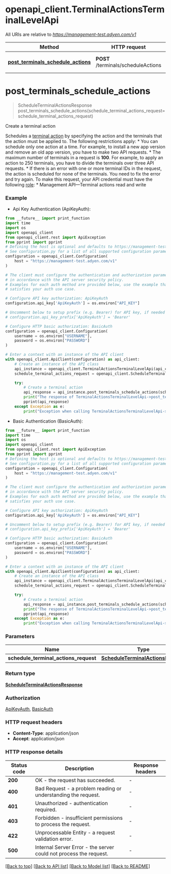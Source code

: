 # openapi_client.TerminalActionsTerminalLevelApi

All URIs are relative to *https://management-test.adyen.com/v1*

Method | HTTP request | Description
------------- | ------------- | -------------
[**post_terminals_schedule_actions**](TerminalActionsTerminalLevelApi.md#post_terminals_schedule_actions) | **POST** /terminals/scheduleActions | Create a terminal action


# **post_terminals_schedule_actions**
> ScheduleTerminalActionsResponse post_terminals_schedule_actions(schedule_terminal_actions_request=schedule_terminal_actions_request)

Create a terminal action

Schedules a [terminal action](https://docs.adyen.com/point-of-sale/automating-terminal-management/terminal-actions-api) by specifying the action and the terminals that the action must be applied to.   The following restrictions apply: * You can schedule only one action at a time. For example, to install a new app version and remove an old app version, you have to make two API requests.  * The maximum number of terminals in a request is **100**. For example, to apply an action to 250 terminals, you have to divide the terminals over three API requests.  * If there is an error with one or more terminal IDs in the request, the action is scheduled for none of the terminals. You need to fix the error and try again.   To make this request, your API credential must have the following [role](https://docs.adyen.com/development-resources/api-credentials#api-permissions): * Management API—Terminal actions read and write

### Example

* Api Key Authentication (ApiKeyAuth):
```python
from __future__ import print_function
import time
import os
import openapi_client
from openapi_client.rest import ApiException
from pprint import pprint
# Defining the host is optional and defaults to https://management-test.adyen.com/v1
# See configuration.py for a list of all supported configuration parameters.
configuration = openapi_client.Configuration(
    host = "https://management-test.adyen.com/v1"
)

# The client must configure the authentication and authorization parameters
# in accordance with the API server security policy.
# Examples for each auth method are provided below, use the example that
# satisfies your auth use case.

# Configure API key authorization: ApiKeyAuth
configuration.api_key['ApiKeyAuth'] = os.environ["API_KEY"]

# Uncomment below to setup prefix (e.g. Bearer) for API key, if needed
# configuration.api_key_prefix['ApiKeyAuth'] = 'Bearer'

# Configure HTTP basic authorization: BasicAuth
configuration = openapi_client.Configuration(
    username = os.environ["USERNAME"],
    password = os.environ["PASSWORD"]
)

# Enter a context with an instance of the API client
with openapi_client.ApiClient(configuration) as api_client:
    # Create an instance of the API class
    api_instance = openapi_client.TerminalActionsTerminalLevelApi(api_client)
    schedule_terminal_actions_request = openapi_client.ScheduleTerminalActionsRequest() # ScheduleTerminalActionsRequest |  (optional)

    try:
        # Create a terminal action
        api_response = api_instance.post_terminals_schedule_actions(schedule_terminal_actions_request=schedule_terminal_actions_request)
        print("The response of TerminalActionsTerminalLevelApi->post_terminals_schedule_actions:\n")
        pprint(api_response)
    except Exception as e:
        print("Exception when calling TerminalActionsTerminalLevelApi->post_terminals_schedule_actions: %s\n" % e)
```

* Basic Authentication (BasicAuth):
```python
from __future__ import print_function
import time
import os
import openapi_client
from openapi_client.rest import ApiException
from pprint import pprint
# Defining the host is optional and defaults to https://management-test.adyen.com/v1
# See configuration.py for a list of all supported configuration parameters.
configuration = openapi_client.Configuration(
    host = "https://management-test.adyen.com/v1"
)

# The client must configure the authentication and authorization parameters
# in accordance with the API server security policy.
# Examples for each auth method are provided below, use the example that
# satisfies your auth use case.

# Configure API key authorization: ApiKeyAuth
configuration.api_key['ApiKeyAuth'] = os.environ["API_KEY"]

# Uncomment below to setup prefix (e.g. Bearer) for API key, if needed
# configuration.api_key_prefix['ApiKeyAuth'] = 'Bearer'

# Configure HTTP basic authorization: BasicAuth
configuration = openapi_client.Configuration(
    username = os.environ["USERNAME"],
    password = os.environ["PASSWORD"]
)

# Enter a context with an instance of the API client
with openapi_client.ApiClient(configuration) as api_client:
    # Create an instance of the API class
    api_instance = openapi_client.TerminalActionsTerminalLevelApi(api_client)
    schedule_terminal_actions_request = openapi_client.ScheduleTerminalActionsRequest() # ScheduleTerminalActionsRequest |  (optional)

    try:
        # Create a terminal action
        api_response = api_instance.post_terminals_schedule_actions(schedule_terminal_actions_request=schedule_terminal_actions_request)
        print("The response of TerminalActionsTerminalLevelApi->post_terminals_schedule_actions:\n")
        pprint(api_response)
    except Exception as e:
        print("Exception when calling TerminalActionsTerminalLevelApi->post_terminals_schedule_actions: %s\n" % e)
```

### Parameters

Name | Type | Description  | Notes
------------- | ------------- | ------------- | -------------
 **schedule_terminal_actions_request** | [**ScheduleTerminalActionsRequest**](ScheduleTerminalActionsRequest.md)|  | [optional] 

### Return type

[**ScheduleTerminalActionsResponse**](ScheduleTerminalActionsResponse.md)

### Authorization

[ApiKeyAuth](../README.md#ApiKeyAuth), [BasicAuth](../README.md#BasicAuth)

### HTTP request headers

 - **Content-Type**: application/json
 - **Accept**: application/json

### HTTP response details
| Status code | Description | Response headers |
|-------------|-------------|------------------|
**200** | OK - the request has succeeded. |  -  |
**400** | Bad Request - a problem reading or understanding the request. |  -  |
**401** | Unauthorized - authentication required. |  -  |
**403** | Forbidden - insufficient permissions to process the request. |  -  |
**422** | Unprocessable Entity - a request validation error. |  -  |
**500** | Internal Server Error - the server could not process the request. |  -  |

[[Back to top]](#) [[Back to API list]](../README.md#documentation-for-api-endpoints) [[Back to Model list]](../README.md#documentation-for-models) [[Back to README]](../README.md)

